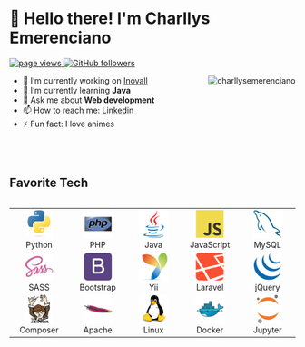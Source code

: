 # 👋 Hello there! I'm Charllys Emerenciano 


<p align="left">
  <a href="https://github.com/charllysemerenciano/charllysemerenciano">
    <img src="https://komarev.com/ghpvc/?username=charllysemerenciano" alt="page views" />
  </a>
  <a href="https://github.com/charllysemerenciano?tab=followers">
    <img alt="GitHub followers" src="https://img.shields.io/github/followers/charllysemerenciano?color=green&logo=github">
  </a>
</p>

<a href="#title">
<img align="right" src="https://github-readme-stats.vercel.app/api?username=charllysemerenciano&show_icons=true&locale=en" alt="charllysemerenciano" />
</a>


- 🔭 I’m currently working on <a target="_blank" href="https://inovall.com.br">Inovall</a>
- 🌱 I’m currently learning <strong>Java</strong>
- 💬 Ask me about <strong>Web development</strong>
- 📫 How to reach me: <a target="_blank"  href="https://www.linkedin.com/in/charllysemerenciano/">Linkedin</a>
- ⚡ Fun fact: I love animes

<br>
<br>

## Favorite Tech

<a aligh="left">
  <table align="left">
    <tr>
      <td align="center" width="100">
        <img src="img/python-original.svg" width="50" height="50" alt="Python" />
        <br>Python
      </td>
      <td align="center" width="100">
        <img src="img/php-original.svg" width="50" height="50" alt="PHP" />
        <br>PHP
      </td>
      <td align="center" width="100">
        <img src="img/java-original.svg" width="50" height="50" alt="Java" />
        <br>Java
      </td>
      <td align="center" width="100">
        <img src="img/javascript-original.svg" width="50" height="50" alt="JavaScript" />
        <br>JavaScript
      </td>
      <td align="center" width="100">
        <img src="img/mysql-original.svg" width="50" height="50" alt="MySQL" />
        <br>MySQL
      </td>
    </tr>
    <tr>
      <td align="center" width="100">
        <img src="img/sass-original.svg" width="50" height="50" alt="SASS" />
          <br>SASS
      </td>
      <td align="center" width="100">
              <img src="img/bootstrap-plain.svg" width="50" height="50" alt="Bootstrap" />
          <br>Bootstrap
      </td>
      <td align="center" width="100">
              <img src="img/yii-original.svg" width="50" height="50" alt="Yii" />
          <br>Yii
      </td>
      <td align="center" width="100">
          <img src="img/laravel-plain.svg" width="50" height="50" alt="Laravel" />
          <br>Laravel
      </td>
      <td align="center" width="100">
        <img src="img/jquery-original.svg" width="50" height="50" alt="jQuery" />
          <br>jQuery
      </td>
    </tr>
    <tr>
      <td align="center" width="100">
              <img src="img/composer-original.svg" width="50" height="50" alt="Composer" />
          <br>Composer
      </td>
      <td align="center" width="100">
              <img src="img/apache-original.svg" width="50" height="50" alt="Apache" />
          <br>Apache
      </td>
      <td align="center" width="100">
              <img src="img/linux-original.svg" width="50" height="50" alt="Linux" />
          <br>Linux
      </td>
      <td align="center" width="100">
              <img src="img/docker-original.svg" width="50" height="50" alt="Docker" />
          <br>Docker
      </td>
      <td align="center" width="100">
              <img src="img/jupyter-original.svg" width="50" height="50" alt="Jupyter" />
          <br>Jupyter
      </td>
    </tr>
  </table>
</a>
